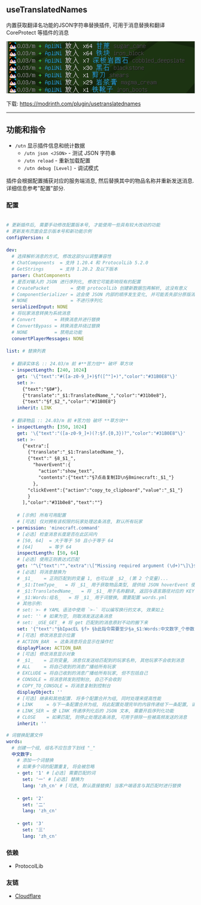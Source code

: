 ## useTranslatedNames
内置获取翻译名功能的JSON字符串替换插件, 可用于消息替换和翻译 CoreProtect 等插件的消息

![](https://github.com/ApliNi/useTranslatedNames/blob/main/_img/%E6%95%88%E6%9E%9C%E5%9B%BE.png)

下载: https://modrinth.com/plugin/usetranslatednames

---

## 功能和指令
- `/utn` 显示插件信息和统计数据
  - `/utn json <JSON>`    - 测试 JSON 字符串
  - `/utn reload`         - 重新加载配置
  - `/utn debug [Level]`  - 调试模式

插件会根据配置捕获对应的服务端消息, 然后替换其中的物品名称并重新发送消息. 详细信息参考"配置"部分. 


### 配置
```yaml

# 更新插件后, 需要手动修改配置版本号, 才能使用一些具有较大改动的功能
# 更新发布页面会显示版本号和新功能示例
configVersion: 4

dev:
  # 选择解析消息的方式, 修改这部分以调整兼容性
  # ChatComponents  = 支持 1.20.4 和 ProtocolLib 5.2.0
  # GetStrings      = 支持 1.20.2 及以下版本
  parser: ChatComponents
  # 是否对输入的 JSON 进行序列化, 修改它可能影响现有的配置
  # CreatePacket        = 使用 protocolLib 创建新数据包再解析, 这没有意义
  # ComponentSerializer = 这会使 JSON 内部的顺序发生变化, 并可能丢失部分原版消息
  # NONE                = 不进行序列化
  serializedInput: NONE
  # 将玩家消息转换为系统消息
  # Convert       = 转换消息并进行替换
  # ConvertBypass = 转换消息并绕过替换
  # NONE          = 禁用此功能
  convertPlayerMessages: NONE

list: # 替换列表

  # 翻译实体名 :: 24.03/m 前 #**苦力怕** 破坏 草方块
  - inspectLength: [240, 1024]
    get: '\{"text":"#([a-z0-9_]+)§f([^"]+)","color":"#31B0E8"\}'
    set: >-
      {"text":"§8#"},
      {"translate":"_$1:TranslatedName_","color":"#31b0e8"},
      {"text":"§f_$2_","color":"#31B0E8"}
    inherit: LINK

  # 翻译物品 :: 24.03/m 前 #苦力怕 破坏 **草方块**
  - inspectLength: [350, 1024]
    get: '\{"text":"([a-z0-9_]+)(?:§f.{0,3})?","color":"#31B0E8"\}'
    set: >-
      {"extra":[
        {"translate":"_$1:TranslatedName_"},
        {"text":" §8_$1_",
          "hoverEvent":{
            "action":"show_text",
            "contents":{"text":"§7点击复制ID\n§8minecraft:_$1_"}
          },
        "clickEvent":{"action":"copy_to_clipboard","value":"_$1_"}
        }
      ],"color":"#31b0e8","text":""}

    # [示例] 所有可用配置
    # [可选] 仅对拥有该权限的玩家处理这条消息, 默认所有玩家
  - permission: 'minecraft.command'
    # [必选] 检查消息长度是否在此区间内
    # [50, 64]  = 大于等于 50 且小于等于 64
    # [64]      = 等于 64
    inspectLength: [50, 64]
    # [必选] 使用正则表达式匹配
    get: '^\{"text":"","extra":\["Missing required argument (\d+)"\]\}$'
    # [必选] 将消息替换为
    # _$1_    = 正则匹配到的变量 1, 也可以是 _$2_ (第 2 个变量)...
    # _$1:ItemType_   = 将 _$1_ 用于获取物品类型, 提供给 JSON hoverEvent 使用的物品类型 show_entity, show_item(block)
    # _$1:TranslatedName_   = 将 _$1_ 用于名称翻译, 返回与语言路径对应的 KEY, 例如 `entity.minecraft.allay`
    # _$1:Words:组名_   = 将 _$1_ 用于词替换, 需要配置 words.yml
    # 其他示例:
    # set: >- # YAML 语法中使用 `>-` 可以编写换行的文本, 效果如上
    # set: '' # 如果为空, 则取消发送这条消息
    # set: _USE_GET_ # 将 get 匹配到的消息原封不动的搬下来
    set: '{"text":"§bIpacEL §f> §b此指令需要至少§a_$1:Words:中文数字_个参数"}'
    # [可选] 修改消息显示位置
    # ACTION_BAR  = 这条消息将会显示在操作栏
    displayPlace: ACTION_BAR
    # [可选] 修改消息显示对象
    # _$1_    = 正则变量, 消息仅发送给匹配到的玩家名称, 其他玩家不会收到消息
    # ALL     = 将自己收到的消息广播给所有玩家
    # EXCLUDE = 将自己收到的消息广播给所有玩家, 但不包括自己
    # CONSOLE = 将消息转发到控制台, 自己不会收到
    # COPY_TO_CONSOLE = 将消息复制到控制台
    displayObject: ''
    # [可选] 继承和其他配置. 将多个配置合并为组, 同时处理来提高性能
    # LINK     = 与下一条配置合并为组, 将此配置处理完毕的内容传递给下一条配置, 请确保存在下一条配置
    # LINK_SER = 使 LINK 传递序列化后的 JSON 文本, 需要开启序列化功能
    # CLOSE    = 如果匹配, 则停止处理这条消息, 可用于排除一些被高频发送的消息
    inherit: ''

```

```yaml
# 词替换配置文件
words:
  # 创建一个组, 组名不应包含下划线 "_"
  中文数字:
    # 添加一个词替换
    # 如果多个词的配置重复, 将会被忽略
    - get: '1' # [必选] 需要匹配的词
      set: '一' # [必选] 替换为
      lang: 'zh_cn' # [可选, 默认直接替换] 当客户端语言与其匹配时进行替换

    - get: '2'
      set: '二'
      lang: 'zh_cn'

    - get: '3'
      set: '三'
      lang: 'zh_cn'

```

### 依赖
- ProtocolLib

### 友链
- [Cloudflare](https://www.cloudflare.com/)
